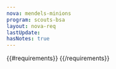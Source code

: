 ```yaml
---
nova: mendels-minions
program: scouts-bsa
layout: nova-req
lastUpdate:
hasNotes: true
---
```


{{#requirements}}
{{/requirements}}
